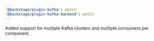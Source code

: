 ```yaml
---
'@backstage/plugin-kafka': patch
'@backstage/plugin-kafka-backend': patch
---
```


Added support for multiple Kafka clusters and multiple consumers per component.
